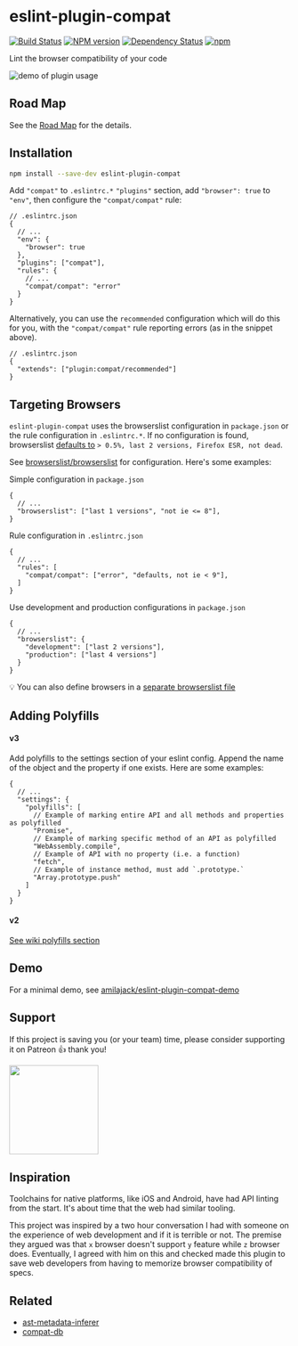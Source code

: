 eslint-plugin-compat
=====================
[![Build Status](https://travis-ci.org/amilajack/eslint-plugin-compat.svg?branch=master)](https://travis-ci.org/amilajack/eslint-plugin-compat)
[![NPM version](https://badge.fury.io/js/eslint-plugin-compat.svg)](http://badge.fury.io/js/eslint-plugin-compat)
[![Dependency Status](https://img.shields.io/david/amilajack/eslint-plugin-compat.svg)](https://david-dm.org/amilajack/eslint-plugin-compat)
[![npm](https://img.shields.io/npm/dm/eslint-plugin-compat.svg)](https://npm-stat.com/charts.html?package=eslint-plugin-compat)

Lint the browser compatibility of your code

![demo of plugin usage](https://raw.githubusercontent.com/amilajack/eslint-plugin-compat/master/img/eslint-plugin-compat-demo.gif)

## Road Map

See the [Road Map](https://github.com/amilajack/eslint-plugin-compat/wiki) for the details.

## Installation

```bash
npm install --save-dev eslint-plugin-compat
```

Add `"compat"` to `.eslintrc.*` `"plugins"` section, add `"browser": true` to `"env"`, then configure the `"compat/compat"` rule:

```jsonc
// .eslintrc.json
{
  // ...
  "env": {
    "browser": true
  },
  "plugins": ["compat"],
  "rules": {
    // ...
    "compat/compat": "error"
  }
}
```

Alternatively, you can use the `recommended` configuration which will do this for you, with the `"compat/compat"` rule reporting errors (as in the snippet above).
```jsonc
// .eslintrc.json
{
  "extends": ["plugin:compat/recommended"]
}
```

## Targeting Browsers

`eslint-plugin-compat` uses the browserslist configuration in `package.json` or the rule configuration in `.eslintrc.*`. If no configuration is found, browserslist [defaults to](https://github.com/browserslist/browserslist#queries) `> 0.5%, last 2 versions, Firefox ESR, not dead`.

See [browserslist/browserslist](https://github.com/browserslist/browserslist) for configuration. Here's some examples:

Simple configuration in `package.json`

```jsonc
{
  // ...
  "browserslist": ["last 1 versions", "not ie <= 8"],
}
```

Rule configuration in `.eslintrc.json`
```jsonc
{
  // ...
  "rules": [
    "compat/compat": ["error", "defaults, not ie < 9"],
  ]
}
```

Use development and production configurations in `package.json`
```jsonc
{
  // ...
  "browserslist": {
    "development": ["last 2 versions"],
    "production": ["last 4 versions"]
  }
}
```

:bulb: You can also define browsers in a [separate browserslist file](https://github.com/browserslist/browserslist#config-file)

## Adding Polyfills

#### v3

Add polyfills to the settings section of your eslint config. Append the name of the object and the property if one exists. Here are some examples:

```jsonc
{
  // ...
  "settings": {
    "polyfills": [
      // Example of marking entire API and all methods and properties as polyfilled
      "Promise",
      // Example of marking specific method of an API as polyfilled
      "WebAssembly.compile",
      // Example of API with no property (i.e. a function)
      "fetch",
      // Example of instance method, must add `.prototype.`
      "Array.prototype.push"
    ]
  }
}
```

#### v2

[See wiki polyfills section](https://github.com/amilajack/eslint-plugin-compat/wiki/Adding-polyfills)

## Demo
For a minimal demo, see [amilajack/eslint-plugin-compat-demo](https://github.com/amilajack/eslint-plugin-compat-demo)

## Support

If this project is saving you (or your team) time, please consider supporting it on Patreon 👍 thank you!

<p>
  <a href="https://www.patreon.com/amilajack">
    <img src="https://c5.patreon.com/external/logo/become_a_patron_button@2x.png" width="160">
  </a>
</p>

## Inspiration

Toolchains for native platforms, like iOS and Android, have had API linting from the start. It's about time that the web had similar tooling.

This project was inspired by a two hour conversation I had with someone on the experience of web development and if it is terrible or not. The premise they argued was that `x` browser doesn't support `y` feature while `z` browser does. Eventually, I agreed with him on this and checked made this plugin to save web developers from having to memorize browser compatibility of specs.

## Related

* [ast-metadata-inferer](https://github.com/amilajack/ast-metadata-inferer)
* [compat-db](https://github.com/amilajack/compat-db)
